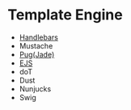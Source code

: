 # Template Engine

- [Handlebars](./handlebars.md)
- Mustache
- [Pug(Jade)](./pug.md)
- [EJS](./ejs.md)
- doT
- Dust
- Nunjucks
- Swig
